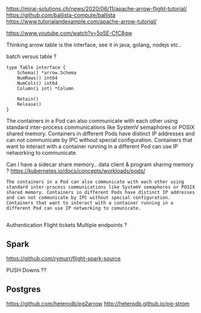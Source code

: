 https://mirai-solutions.ch/news/2020/06/11/apache-arrow-flight-tutorial/
https://github.com/ballista-compute/ballista
https://www.tutorialandexample.com/apache-arrow-tutorial/

https://www.youtube.com/watch?v=5o5E-CfC8gw

Thinking arrow table is the interface, see it in java, golang, nodejs etc..


batch versus table ?
```
type Table interface {
    Schema() *arrow.Schema
    NumRows() int64
    NumCols() int64
    Column(i int) *Column

    Retain()
    Release()
}
```
The containers in a Pod can also communicate with each other using standard inter-process communications like SystemV semaphores or POSIX shared memory. Containers in different Pods have distinct IP addresses and can not communicate by IPC without special configuration. Containers that want to interact with a container running in a different Pod can use IP networking to communicate.

Can I have a sidecar share memory..  data client & program sharing memory ?
https://kubernetes.io/docs/concepts/workloads/pods/
```
The containers in a Pod can also communicate with each other using standard inter-process communications like SystemV semaphores or POSIX shared memory. Containers in different Pods have distinct IP addresses and can not communicate by IPC without special configuration. Containers that want to interact with a container running in a different Pod can use IP networking to comunicate.
```
##
Authentication
Flight tickets
Multiple endpoints ?


## Spark
https://github.com/rymurr/flight-spark-source

PUSH Downs ?? 


## Postgres
https://github.com/heterodb/pg2arrow
http://heterodb.github.io/pg-strom